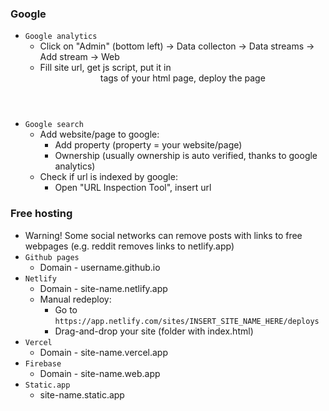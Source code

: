 ### Google
* `Google analytics`
  * Click on "Admin" (bottom left) -> Data collecton -> Data streams -> Add stream -> Web
  * Fill site url, get js script, put it in <header> tags of your html page, deploy the page
* `Google search`
  * Add website/page to google:
    * Add property (property = your website/page)
    * Ownership (usually ownership is auto verified, thanks to google analytics)
  * Check if url is indexed by google:
    * Open "URL Inspection Tool", insert url

### Free hosting
* Warning! Some social networks can remove posts with links to free webpages (e.g. reddit removes links to netlify.app)
* `Github pages`
  * Domain - username.github.io
* `Netlify`
  * Domain - site-name.netlify.app
  * Manual redeploy:
    * Go to `https://app.netlify.com/sites/INSERT_SITE_NAME_HERE/deploys`
    * Drag-and-drop your site (folder with index.html)
* `Vercel`
  * Domain - site-name.vercel.app
* `Firebase`
  * Domain - site-name.web.app
* `Static.app`
  * site-name.static.app
